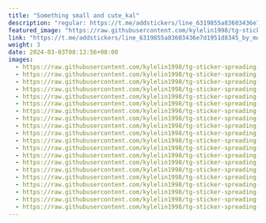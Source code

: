 ```yaml
---
title: "Something small and cute_kal"
description: "regular: https://t.me/addstickers/line_6319855a83603436e7d1951d8345_by_moe_sticker_bot"
featured_image: "https://raw.githubusercontent.com/kylelin1998/tg-sticker-spreading-worldwide-images/main/img/431dc06c-62cb-4d73-82f9-29e50bad76de.jpg"
link: "https://t.me/addstickers/line_6319855a83603436e7d1951d8345_by_moe_sticker_bot"
weight: 3
date: 2024-03-03T08:13:56+08:00
images:
  - https://raw.githubusercontent.com/kylelin1998/tg-sticker-spreading-worldwide-images/main/img/431dc06c-62cb-4d73-82f9-29e50bad76de.jpg
  - https://raw.githubusercontent.com/kylelin1998/tg-sticker-spreading-worldwide-images/main/img/42249010-0d67-4693-9442-e38d7d553f72.jpg
  - https://raw.githubusercontent.com/kylelin1998/tg-sticker-spreading-worldwide-images/main/img/dd9238d6-3c39-4306-9918-aefa9dc0b780.jpg
  - https://raw.githubusercontent.com/kylelin1998/tg-sticker-spreading-worldwide-images/main/img/e5ec4f84-ef2a-450b-83c2-b0145ab7c62e.jpg
  - https://raw.githubusercontent.com/kylelin1998/tg-sticker-spreading-worldwide-images/main/img/0f979f8a-ebb8-4137-be1a-168a5d73d2d1.jpg
  - https://raw.githubusercontent.com/kylelin1998/tg-sticker-spreading-worldwide-images/main/img/fed6ee94-4351-4539-bd48-e8d48046126d.jpg
  - https://raw.githubusercontent.com/kylelin1998/tg-sticker-spreading-worldwide-images/main/img/f63b4bf3-dae0-4941-968d-704370bbaf3b.jpg
  - https://raw.githubusercontent.com/kylelin1998/tg-sticker-spreading-worldwide-images/main/img/4d1bf7c5-fdec-48e2-a5d4-53e013d2871e.jpg
  - https://raw.githubusercontent.com/kylelin1998/tg-sticker-spreading-worldwide-images/main/img/a5b98f83-001b-442e-8d2f-17148cc6bb25.jpg
  - https://raw.githubusercontent.com/kylelin1998/tg-sticker-spreading-worldwide-images/main/img/8ca5077b-2b40-4e41-a00c-dfaee97f2c29.jpg
  - https://raw.githubusercontent.com/kylelin1998/tg-sticker-spreading-worldwide-images/main/img/4de8990b-5954-4efe-9463-fe99bd899e99.jpg
  - https://raw.githubusercontent.com/kylelin1998/tg-sticker-spreading-worldwide-images/main/img/643abcf7-8ea6-497e-8fc5-e17a49991a22.jpg
  - https://raw.githubusercontent.com/kylelin1998/tg-sticker-spreading-worldwide-images/main/img/d80f51b2-f95a-42c0-8d47-decfe2b8e44a.jpg
  - https://raw.githubusercontent.com/kylelin1998/tg-sticker-spreading-worldwide-images/main/img/ff4a122d-e288-40a5-a185-4a5eac65ea76.jpg
  - https://raw.githubusercontent.com/kylelin1998/tg-sticker-spreading-worldwide-images/main/img/405af809-7d1e-43dd-b0cb-9c0e4707f444.jpg
  - https://raw.githubusercontent.com/kylelin1998/tg-sticker-spreading-worldwide-images/main/img/94cfbd4b-1e2a-464f-a71a-26cd6cae8a71.jpg
  - https://raw.githubusercontent.com/kylelin1998/tg-sticker-spreading-worldwide-images/main/img/14b9cd34-5544-41ab-9065-f46a728205b1.jpg
  - https://raw.githubusercontent.com/kylelin1998/tg-sticker-spreading-worldwide-images/main/img/3fcfea5c-60a5-4f64-b2e4-fd875b46c74a.jpg
  - https://raw.githubusercontent.com/kylelin1998/tg-sticker-spreading-worldwide-images/main/img/eedf3309-9639-4a97-b373-580f2100e84c.jpg
  - https://raw.githubusercontent.com/kylelin1998/tg-sticker-spreading-worldwide-images/main/img/0601ac3a-e9e4-4d5d-b3d5-86b2a9d615d1.jpg
---
```

